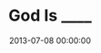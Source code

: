 ---
layout: series
series: "God Is ____"
permalink: "/god-is-____/"
title: God Is ____
date: 2013-07-08 00:00:00
endDate: 2013-08-18 00:00:00
description: "If you shoved everything there is to know about God into your brain, your head would seriously explode. He's wiser, stronger, bigger and infinitely more interesting than you. But what's really wild is thisGod wants you to know him. Join us as we scratch the surface of God's mind-blowing personality."
src: "http://s3.amazonaws.com/crossroads-media/images/legacy/content/190x110_GodIs.jpg"
---